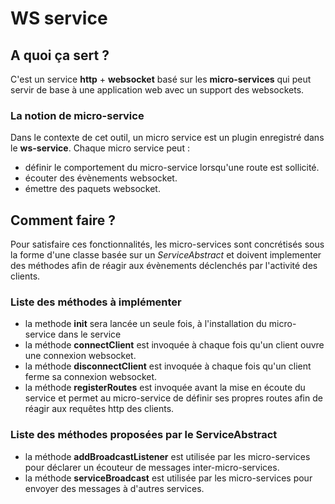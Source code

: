 # WS service

## A quoi ça sert ?
C'est un service **http** + **websocket** basé sur les **micro-services** qui peut servir de base à une
application web avec un support des websockets.


### La notion de micro-service
Dans le contexte de cet outil, un micro service est un plugin enregistré dans le **ws-service**.
Chaque micro service peut :
 - définir le comportement du micro-service lorsqu'une route est sollicité.
 - écouter des évènements websocket.
 - émettre des paquets websocket.

## Comment faire ?  
Pour satisfaire ces fonctionnalités, les micro-services sont concrétisés sous 
la forme d'une classe basée sur un _ServiceAbstract_ et doivent implementer
des méthodes afin de réagir aux évènements déclenchés par l'activité des 
clients.

### Liste des méthodes à implémenter
 - la methode **init** sera lancée un seule fois, à l'installation du micro-service dans le service
 - la méthode **connectClient** est invoquée à chaque fois qu'un client ouvre une connexion websocket.
 - la méthode **disconnectClient** est invoquée à chaque fois qu'un client ferme sa connexion websocket.
 - la méthode **registerRoutes** est invoquée avant la mise en écoute du service et permet au
 micro-service de définir ses propres routes afin de réagir aux requêtes http des clients.


### Liste des méthodes proposées par le ServiceAbstract
 - la méthode **addBroadcastListener** est utilisée par les micro-services pour déclarer un écouteur 
  de messages inter-micro-services.
 - la méthode **serviceBroadcast** est utilisée par les micro-services pour envoyer des messages à 
 d'autres services.
